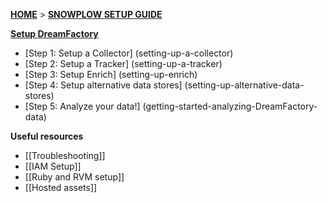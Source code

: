 [**HOME**](Home) > [**SNOWPLOW SETUP GUIDE**](Setting-up-DreamFactory)

[**Setup DreamFactory**](Setting-up-DreamFactory)

- [Step 1: Setup a Collector] (setting-up-a-collector)
- [Step 2: Setup a Tracker] (setting-up-a-tracker)
- [Step 3: Setup Enrich] (setting-up-enrich)
- [Step 4: Setup alternative data stores] (setting-up-alternative-data-stores)
- [Step 5: Analyze your data!] (getting-started-analyzing-DreamFactory-data)

**Useful resources**

- [[Troubleshooting]]
- [[IAM Setup]]
- [[Ruby and RVM setup]]
- [[Hosted assets]]
